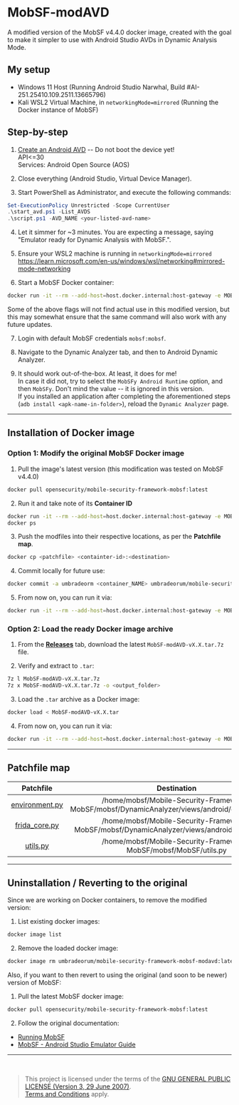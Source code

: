 # MobSF-modAVD
A modified version of the MobSF v4.4.0 docker image, created with the goal to make it simpler to use with Android Studio AVDs in Dynamic Analysis Mode.

## My setup

- Windows 11 Host
(Running Android Studio Narwhal, Build #AI-251.25410.109.2511.13665796)
- Kali WSL2 Virtual Machine, in `networkingMode=mirrored`
(Running the Docker instance of MobSF)

## Step-by-step

1. [Create an Android AVD](https://developer.android.com/studio/run/managing-avds) -- Do not boot the device yet!<br/>
API<=30<br/>
Services: Android Open Source (AOS)

2. Close everything (Android Studio, Virtual Device Manager).
   
3. Start PowerShell as Administrator, and execute the following commands:
```powershell
Set-ExecutionPolicy Unrestricted -Scope CurrentUser
.\start_avd.ps1 -List_AVDS
.\script.ps1 -AVD_NAME <your-listed-avd-name>
```

4. Let it simmer for ~3 minutes. You are expecting a message, saying "Emulator ready for Dynamic Analysis with MobSF.".

5. Ensure your WSL2 machine is running in `networkingMode=mirrored`<br/>https://learn.microsoft.com/en-us/windows/wsl/networking#mirrored-mode-networking

6. Start a MobSF Docker container:
```bash
docker run -it --rm --add-host=host.docker.internal:host-gateway -e MOBSF_ANALYZER_IDENTIFIER=emulator-5554 --net host umbradeorum/mobile-security-framework-mobsf-modavd:latest
```
Some of the above flags will not find actual use in this modified version, but this may somewhat ensure that the same command will also work with any future updates.

7. Login with default MobSF credentials `mobsf:mobsf`.

8. Navigate to the Dynamic Analyzer tab, and then to Android Dynamic Analyzer.
  
9. It should work out-of-the-box. At least, it does for me!<br/>
In case it did not, try to select the `MobSFy Android Runtime` option, and then `MobSFy`. Don't mind the value -- it is ignored in this version.<br/>
If you installed an application after completing the aforementioned steps (`adb install <apk-name-in-folder>`), reload the `Dynamic Analyzer` page.

---

## Installation of Docker image

### Option 1: Modify the original MobSF Docker image

1. Pull the image's latest version (this modification was tested on MobSF v4.4.0)
```bash
docker pull opensecurity/mobile-security-framework-mobsf:latest 
```

2. Run it and take note of its **Container ID**
```bash
docker run -it --rm --add-host=host.docker.internal:host-gateway -e MOBSF_ANALYZER_IDENTIFIER=emulator-5554 --net host opensecurity/mobile-security-framework-mobsf:latest
docker ps
```

3. Push the modfiles into their respective locations, as per the **Patchfile map**.
```bash
docker cp <patchfile> <containter-id>:<destination>
```

4. Commit locally for future use:
```bash
docker commit -a umbradeorm <container_NAME> umbradeorum/mobile-security-framework-mobsf-modavd:latest
```

5. From now on, you can run it via:
```bash
docker run -it --rm --add-host=host.docker.internal:host-gateway -e MOBSF_ANALYZER_IDENTIFIER=emulator-5554 --net host umbradeorum/mobile-security-framework-mobsf-modavd:latest
```

### Option 2: Load the ready Docker image archive

1. From the **[Releases](https://github.com/UmbraDeorum/MobSF-modAVD/releases)** tab, download the latest `MobSF-modAVD-vX.X.tar.7z` file.

2. Verify and extract to `.tar`:
```bash
7z l MobSF-modAVD-vX.X.tar.7z
7z x MobSF-modAVD-vX.X.tar.7z -o <output_folder>
```

3. Load the `.tar` archive as a Docker image:
```bash
docker load < MobSF-modAVD-vX.X.tar
```

4. From now on, you can run it via:
```bash
docker run -it --rm --add-host=host.docker.internal:host-gateway -e MOBSF_ANALYZER_IDENTIFIER=emulator-5554 --net host umbradeorum/mobile-security-framework-mobsf-modavd:latest
```

---

## Patchfile map

| Patchfile | Destination |
|:-:|:-:|
| [environment.py](https://github.com/UmbraDeorum/MobSF-modAVD/blob/main/mobsf-android-patchfiles/environment.py) | /home/mobsf/Mobile-Security-Framework-MobSF/mobsf/DynamicAnalyzer/views/android/environment.py |
| [frida_core.py](https://github.com/UmbraDeorum/MobSF-modAVD/blob/main/mobsf-android-patchfiles/frida_core.py) | /home/mobsf/Mobile-Security-Framework-MobSF/mobsf/DynamicAnalyzer/views/android/frida_core.py |
| [utils.py](https://github.com/UmbraDeorum/MobSF-modAVD/blob/main/mobsf-android-patchfiles/utils.py) | /home/mobsf/Mobile-Security-Framework-MobSF/mobsf/MobSF/utils.py |

---

## Uninstallation / Reverting to the original

Since we are working on Docker containers, to remove the modified version:

1. List existing docker images:
```bash
docker image list 
```

2. Remove the loaded docker image:
```bash
docker image rm umbradeorum/mobile-security-framework-mobsf-modavd:latest
```


Also, if you want to then revert to using the original (and soon to be newer) version of MobSF:


1. Pull the latest MobSF docker image:
```bash
docker pull opensecurity/mobile-security-framework-mobsf:latest
```

2. Follow the original documentation:
* [Running MobSF](https://mobsf.github.io/docs/#/running_mobsf_docker)
* [MobSF - Android Studio Emulator Guide](https://mobsf.github.io/docs/#/dynamic_analyzer_docker?id=android-studio-emulator)

---

<br/>

> This project is licensed under the terms of the [GNU GENERAL PUBLIC LICENSE (Version 3, 29 June 2007)](https://github.com/UmbraDeorum/MobSF-modAVD/blob/main/LICENSE).<br/>
> [Terms and Conditions](https://github.com/UmbraDeorum/MobSF-modAVD/blob/main/TERMS_AND_CONDITIONS.md) apply.
